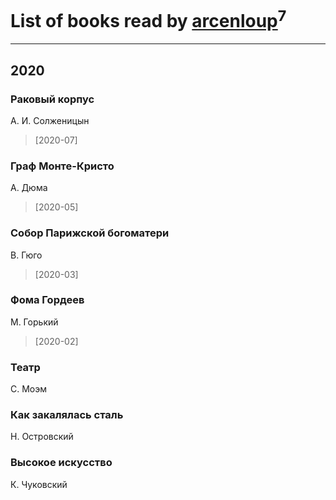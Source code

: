 # List of books read by [arcenloup](https://plus.google.com/u/0/116941085634604796026/)<sup>7</sup>
---

## 2020

### Раковый корпус
А. И. Солженицын
> [2020-07] 


### Граф Монте-Кристо
А. Дюма
> [2020-05] 


### Собор Парижской богоматери
В. Гюго
> [2020-03] 


### Фома Гордеев
М. Горький
> [2020-02] 


### Театр
С. Моэм


### Как закалялась сталь
Н. Островский


### Высокое искусство
К. Чуковский



